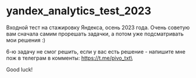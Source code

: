 # yandex_analytics_test_2023
Входной тест на стажировку Яндекса, осень 2023 года. Очень советую вам сначала самим прорешать задачки, а потом уже подсматривать мои решения :)

6-ю задачу не смог решить, если у вас есть решение - напишите мне пож в телеграм в комменты: https://t.me/pivo_txt\

Good luck!
